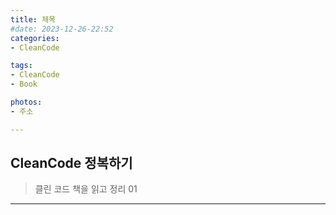 ```yaml
---
title: 제목
#date: 2023-12-26-22:52
categories:
- CleanCode

tags:
- CleanCode
- Book

photos: 
- 주소

---
```


## CleanCode 정복하기
> 클린 코드 책을 읽고 정리 01

---

